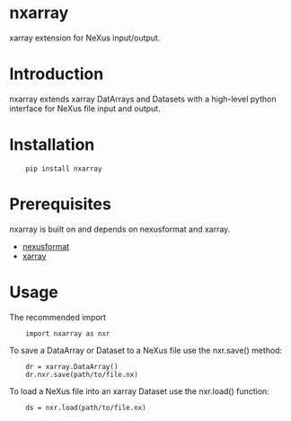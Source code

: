 # nxarray

xarray extension for NeXus input/output.

Introduction
============
nxarray extends xarray DatArrays and Datasets with a high-level
python interface for NeXus file input and output.

Installation
============

```
    pip install nxarray
```

Prerequisites
=============
nxarray is built on and depends on nexusformat and xarray.

* [nexusformat](https://github.com/nexpy/nexusformat)
* [xarray](http://xarray.pydata.org)

Usage
=====
The recommended import

```
    import nxarray as nxr
```

To save a DataArray or Dataset to a NeXus file use the
nxr.save() method:

```
    dr = xarray.DataArray()
    dr.nxr.save(path/to/file.nx)
```

To load a NeXus file into an xarray Dataset use the
nxr.load() function:

```
    ds = nxr.load(path/to/file.nx)
```

